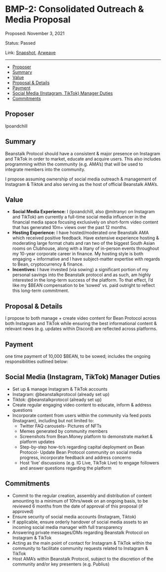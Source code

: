 # BMP-2: Consolidated Outreach & Media Proposal

Proposed: November 3, 2021

Status: Passed

Link: [Snapshot](https://snapshot.org/#/beanstalkfarms.eth/proposal/QmeBQfQrRcCwBPPi1hmG2XdWKHeLnUt8yX5uT3GTC8Fg4s), [Arweave](https://arweave.net/NQLwCftOE5gWNfWolckP9rDcPBX5ZO-yAcKuOt7jEDM)

---

- [Proposer](#proposer)
- [Summary](#summary)
- [Value](#value)
- [Proposal & Details](#proposal--details)
- [Payment](#payment)
- [Social Media (Instagram, TikTok) Manager Duties](#social-media-instagram-tiktok-manager-duties)
- [Commitments](#commitments)

## Proposer

Ipoandchill

## Summary

Beanstalk Protocol should have a consistent & major presence on Instagram and TikTok in order to market, educate and acquire users. This also includes programming within the community (e.g. AMA’s) that will be used to integrate members into the community.

I propose assuming ownership of social media outreach & management of Instagram & Tiktok and also serving as the host of official Beanstalk AMA’s.

## Value

- **Social Media Experience:** I (ipoandchill, also @mitranyc on Instagram and TikTok) am currently a full-time social media influencer in the financial media space focusing exclusively on short-form video content that has generated 10m+ views over the past 12 months.
- **Hosting Experience:** I have hosted/moderated one Beanstalk AMA which received positive feedback. Have extensive experience hosting & moderating large format chats and ran two of the biggest South Asian rooms on Clubhouse, along with a litany of in-person events throughout my 10-year corporate career in finance. My hosting style is both engaging + informative and I have subject-matter expertise with regards to Bean, cryptocurrency & finance.
- **Incentives:** I have invested (via sowing) a significant portion of my personal savings into the Beanstalk protocol and as such, am highly interested in the long-term success of the platform. To that effect, I’d like my $BEAN compensation to be ‘sowed’ vs. paid outright to reflect this long-term commitment.

## Proposal & Details

I propose to both manage + create video content for Bean Protocol across both Instagram and TikTok while ensuring the best informational content & relevant news (e.g. updates within Discord) are reflected across platforms.

## Payment

one time payment of 10,000 $BEAN, to be sowed; includes the ongoing responsibilities outlined below:

## Social Media (Instagram, TikTok) Manager Duties

- Set up & manage Instagram & TikTok accounts
- Instagram: @beanstalkprotocol (already set up)
- Tiktok: @beanstalkprotocol (already set up)
- Create regular engaging video content to educate, inform & address questions
- Incorporate content from users within the community via feed posts (Instagram), including but not limited to:
    - Twitter FAQ carousels- Pictures of NFTs
    - Memes generated by community members
    - Screenshots from Bean.Money platform to demonstrate market & platform updates
    - Step-by-step how-to’s regarding capital deployment on Bean Protocol- Update Bean Protocol community on social media progress, incorporate feedback and address concerns
    - Host ‘live’ discussions (e.g. IG Live, TikTok Live) to engage followers and answer questions regarding the platform

## Commitments

- Commit to the regular creation, assembly and distribution of content amounting to a minimum of 10hrs/week on an ongoing basis, to be reviewed 6 months from the date of approval of this proposal (if approved)
- Ensure security of social media accounts (Instagram, Tiktok)
- If applicable, ensure orderly handover of social media assets to an incoming social media manager with full transparency
- Answering private messages/DMs regarding Beanstalk Protocol on Instagram & TikTok
- Acting as the main point of contact for Instagram & TikTok within the community to facilitate community requests related to Instagram & TikTok
- Host AMA’s within Beanstalk Protocol, subject to the discretion of the community and/or key presenters (e.g. Publius)
